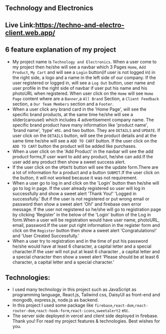 ## Technology and Electronics
## Live Link:https://techno-and-electro-client.web.app/


## 6 feature explanation of my project 
* My project name is `Technology and Electronics`. When a user come to my project
 then he/she will see a navbar which 3 Pages `Home`, `Add Product`, `My Cart` and will see a `Login` button(if user is not logged in) in the right side, a logo and a name in the left side of our company. If the user registered or logged in, will see a `Log Out` button, user name and user profile in the right side of navbar if user put his name and his photoURL when registered. When user click on the `Home` will see `Home Page` content where are a `Banner`,a `All Brand` Section, a `Client Feedback` section, a `Our Team Members` section and a `Footer`.
* When a user click any brand card in the 'Home Page', will see the specific brand products, at the same time he/she will see a slider(carousel) which includes 4 advertisement company name. The specific brand product have many information like 'product name', 'brand name', 'type' etc. and two button. They are `DETAILS` and `UPDATE`. If user click on the `DETAILS` button, will see the product details and at the same time he/she will see a `ADD TO CART` button. If the user click on the `ADD TO CART` button the product will be added like purchases.   
* When a user click on the 'Add Product' in the navbar will see the add product forms,If user want to add any product, he/she can add.If the user add any product then show a sweet success alert.
* If the user click on the `UPDATE` button will see the update form.There are a lot of information for a product and a button `SUBMIT`.If the user click on the button, it will not worked because it was not requirement.
* When a user go to log in and click on the 'Login' button then he/she will go to log in page. If the user already registered so user will log in successfully and show a sweet alert 'Thank You!' 'Logged in successfully.' But if the user is not registered or put wrong email or password then show a sweet alert 'Oh!' and firebase own error message. If the user not registered so he/she will go to registration page by clicking 'Register' in the below of the 'Login' button of the Log in form.When a user will be registration would have 
user name, photoURL, email, password.If the user put right information in the register form and click on the `Register` button then show a sweet alert 'Congratulations!' and 'User Created Successfully.'
* When a user try to registration and in the time of put his password he/she would have at least 6 character, a capital letter and a special character.If the user will not put at least 6 character , a capital letter and a special character then show a sweet alert 'Please should be at least 6 character, a capital letter and a special character.'
## Technologies:
* I used many technology in this project such as JavaScript as programming language, React.js, Tailwind css, DaisyUI as front-end and mongodb, express.js, node.js as backend.
* In this project I used some package like `firebase`,`react-dom`,`react-router-dom`,`react-hook-form`,`react-icons`,`sweetalert2` etc.
* The server side deployed in vercel and client side deployed in firebase.
Thank you! For read my project features & technologies. Best wishes for you.
